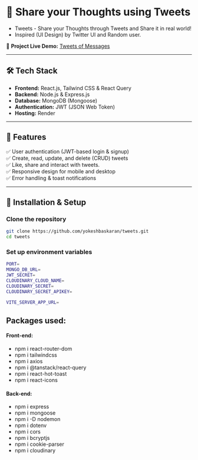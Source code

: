 # 🚀 Share your Thoughts using Tweets

- Tweets - Share your Thoughts through Tweets and Share it in real world!
- Inspired (UI Design) by Twitter UI and Random user.

📌 **Project Live Demo:** [Tweets of Messages](https://tweets-of-messages.onrender.com)

---

## 🛠 Tech Stack

- **Frontend:** React.js, Tailwind CSS & React Query
- **Backend:** Node.js & Express.js
- **Database:** MongoDB (Mongoose)
- **Authentication:** JWT (JSON Web Token)
- **Hosting:** Render

---

## 📢 Features

✅ User authentication (JWT-based login & signup)  
✅ Create, read, update, and delete (CRUD) tweets  
✅ Like, share and interact with tweets.  
✅ Responsive design for mobile and desktop  
✅ Error handling & toast notifications

---

## 🚀 Installation & Setup

### **Clone the repository**

```bash
git clone https://github.com/yokeshbaskaran/tweets.git
cd tweets
```

### Set up environment variables

```bash
PORT=
MONGO_DB_URL=
JWT_SECRET=
CLOUDINARY_CLOUD_NAME=
CLOUDINARY_SECRET=
CLOUDINARY_SECRET_APIKEY=

VITE_SERVER_APP_URL=

```

## Packages used:

#### Front-end:

- npm i react-router-dom
- npm i tailwindcss
- npm i axios
- npm i @tanstack/react-query
- npm i react-hot-toast
- npm i react-icons

#### Back-end:

- npm i express
- npm i mongoose
- npm i -D nodemon
- npm i dotenv
- npm i cors
- npm i bcryptjs
- npm i cookie-parser
- npm i cloudinary
